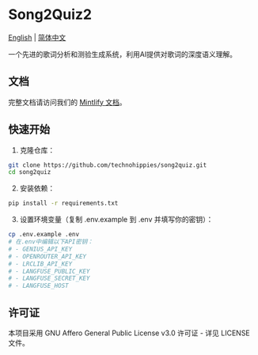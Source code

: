 # Song2Quiz2

[English](README.md) | [简体中文](README.zh-CN.md)

一个先进的歌词分析和测验生成系统，利用AI提供对歌词的深度语义理解。

## 文档

完整文档请访问我们的 [Mintlify 文档](https://docs.song2quiz.com)。

## 快速开始

1. 克隆仓库：
```bash
git clone https://github.com/technohippies/song2quiz.git
cd song2quiz
```

2. 安装依赖：
```bash
pip install -r requirements.txt
```

3. 设置环境变量（复制 .env.example 到 .env 并填写你的密钥）：
```bash
cp .env.example .env
# 在.env中编辑以下API密钥：
# - GENIUS_API_KEY
# - OPENROUTER_API_KEY
# - LRCLIB_API_KEY
# - LANGFUSE_PUBLIC_KEY
# - LANGFUSE_SECRET_KEY
# - LANGFUSE_HOST
```

## 许可证

本项目采用 GNU Affero General Public License v3.0 许可证 - 详见 LICENSE 文件。
